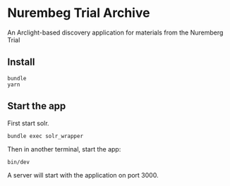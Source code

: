 # Nurembeg Trial Archive

An Arclight-based discovery application for materials from the Nuremberg Trial

## Install
```
bundle
yarn
```


## Start the app
First start solr.
```shell
bundle exec solr_wrapper
```
Then in another terminal, start the app:
```shell
bin/dev
```

A server will start with the application on port 3000.